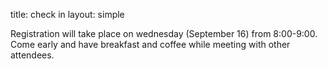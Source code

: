 title: check in
layout: simple

Registration will take place on wednesday (September 16) from 8:00-9:00. Come early and have breakfast and coffee while meeting with other attendees.
